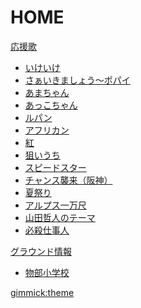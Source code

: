 # HOME

[応援歌]()

  * [いけいけ](01/01-01.md)
  * [さぁいきましょう～ポパイ](01/01-02.md)
  * [あまちゃん](01/01-03.md)
  * [あっこちゃん](01/01-04.md)
  * [ルパン](01/01-05.md)
  * [アフリカン](01/01-06.md)
  * [紅](01/01-07.md)
  * [狙いうち](01/01-08.md)
  * [スピードスター](01/01-09.md)
  * [チャンス襲来（阪神）](01/01-10.md)
  * [夏祭り](01/01-11.md)
  * [アルプス一万尺](01/01-12.md)
  * [山田哲人のテーマ](01/01-13.md)
  * [必殺仕事人](01/01-14.md)

[グラウンド情報]()

  * [物部小学校](https://goo.gl/maps/VSD71kZum7o)

[gimmick:theme](cerulean)

